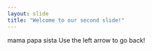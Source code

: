 ```yaml
---
layout: slide
title: "Welcome to our second slide!"
---
```

mama papa sista
Use the left arrow to go back!
